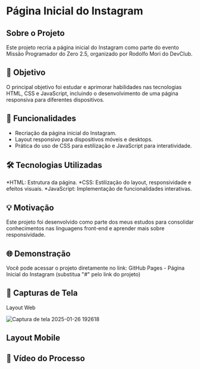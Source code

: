 # Página Inicial do Instagram

## Sobre o Projeto

 Este projeto recria a página inicial do Instagram como parte do evento Missão Programador do Zero 2.5, organizado por Rodolfo Mori do DevClub.

 ## 🎯 Objetivo
O principal objetivo foi estudar e aprimorar habilidades nas tecnologias HTML, CSS e JavaScript, incluindo o desenvolvimento de uma página responsiva para diferentes dispositivos.

## 🚀 Funcionalidades

* Recriação da página inicial do Instagram.
* Layout responsivo para dispositivos móveis e desktops.
* Prática do uso de CSS para estilização e JavaScript para interatividade.

## 🛠️ Tecnologias Utilizadas

*HTML: Estrutura da página.
*CSS: Estilização do layout, responsividade e efeitos visuais.
*JavaScript: Implementação de funcionalidades interativas.

## 💡 Motivação
Este projeto foi desenvolvido como parte dos meus estudos para consolidar conhecimentos nas linguagens front-end e aprender mais sobre responsividade.

## 🌐 Demonstração
Você pode acessar o projeto diretamente no link:
GitHub Pages - Página Inicial do Instagram (substitua "#" pelo link do projeto)

## 📸 Capturas de Tela
Layout Web

![Captura de tela 2025-01-26 192618](https://github.com/user-attachments/assets/e9e68026-7e23-47b1-a8ba-5619d4708997)

## Layout Mobile

## 🎥 Vídeo do Processo

